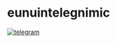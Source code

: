 # **eunuintelegnimic**
[![telegram](https://upload.wikimedia.org/wikipedia/commons/thumb/8/82/Telegram_logo.svg/42px-Telegram_logo.svg.png)](https://t.me/arteomzero)
